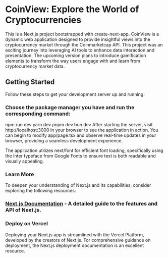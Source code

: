 # CoinView: Explore the World of Cryptocurrencies

This is a Next.js project bootstrapped with create-next-app. CoinView is a dynamic web application designed to provide insightful views into the cryptocurrency market through the Coinmarketcap API. This project was an exciting journey into leveraging AI tools to enhance data interaction and presentation. The upcoming version plans to introduce gamification elements to transform the way users engage with and learn from cryptocurrency market data.

## Getting Started

Follow these steps to get your development server up and running:

### Choose the package manager you have and run the corresponding command:

npm run dev
yarn dev
pnpm dev
bun dev
After starting the server, visit http://localhost:3000 in your browser to see the application in action. You can begin to modify app/page.tsx and observe real-time updates in your browser, providing a seamless development experience.

The application utilizes next/font for efficient font loading, specifically using the Inter typeface from Google Fonts to ensure text is both readable and visually appealing.

### Learn More

To deepen your understanding of Next.js and its capabilities, consider exploring the following resources:

### [Next.js Documentation](https://nextjs.org/docs) - A detailed guide to the features and API of Next.js.

### Deploy on Vercel

Deploying your Next.js app is streamlined with the Vercel Platform, developed by the creators of Next.js. For comprehensive guidance on deployment, the Next.js deployment documentation is an excellent resource.
